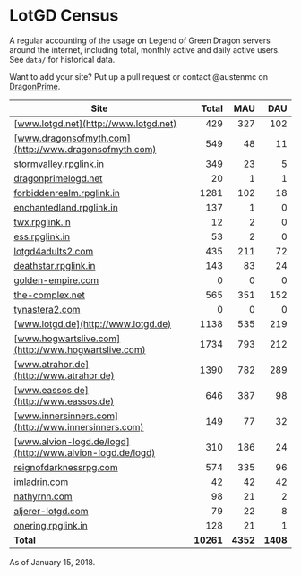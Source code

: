 # LotGD Census
A regular accounting of the usage on Legend of Green Dragon servers around the internet, including total, monthly active and daily active users. See `data/` for historical data.

Want to add your site? Put up a pull request or contact @austenmc on [DragonPrime](http://dragonprime.net).


Site | Total | MAU | DAU
--- | ---:| ---:| ---:
[www.lotgd.net](http://www.lotgd.net)|429|327|102
[www.dragonsofmyth.com](http://www.dragonsofmyth.com)|549|48|11
[stormvalley.rpglink.in](http://stormvalley.rpglink.in)|349|23|5
[dragonprimelogd.net](http://dragonprimelogd.net)|20|1|1
[forbiddenrealm.rpglink.in](http://forbiddenrealm.rpglink.in)|1281|102|18
[enchantedland.rpglink.in](http://enchantedland.rpglink.in)|137|1|0
[twx.rpglink.in](http://twx.rpglink.in)|12|2|0
[ess.rpglink.in](http://ess.rpglink.in)|53|2|0
[lotgd4adults2.com](http://lotgd4adults2.com)|435|211|72
[deathstar.rpglink.in](http://deathstar.rpglink.in)|143|83|24
[golden-empire.com](http://golden-empire.com)|0|0|0
[the-complex.net](http://the-complex.net)|565|351|152
[tynastera2.com](http://tynastera2.com)|0|0|0
[www.lotgd.de](http://www.lotgd.de)|1138|535|219
[www.hogwartslive.com](http://www.hogwartslive.com)|1734|793|212
[www.atrahor.de](http://www.atrahor.de)|1390|782|289
[www.eassos.de](http://www.eassos.de)|646|387|98
[www.innersinners.com](http://www.innersinners.com)|149|77|32
[www.alvion-logd.de/logd](http://www.alvion-logd.de/logd)|310|186|24
[reignofdarknessrpg.com](http://reignofdarknessrpg.com)|574|335|96
[imladrin.com](http://imladrin.com)|42|42|42
[nathyrnn.com](http://nathyrnn.com)|98|21|2
[aljerer-lotgd.com](http://aljerer-lotgd.com)|79|22|8
[onering.rpglink.in](http://onering.rpglink.in)|128|21|1
**Total**|**10261**|**4352**|**1408**

As of January 15, 2018.
